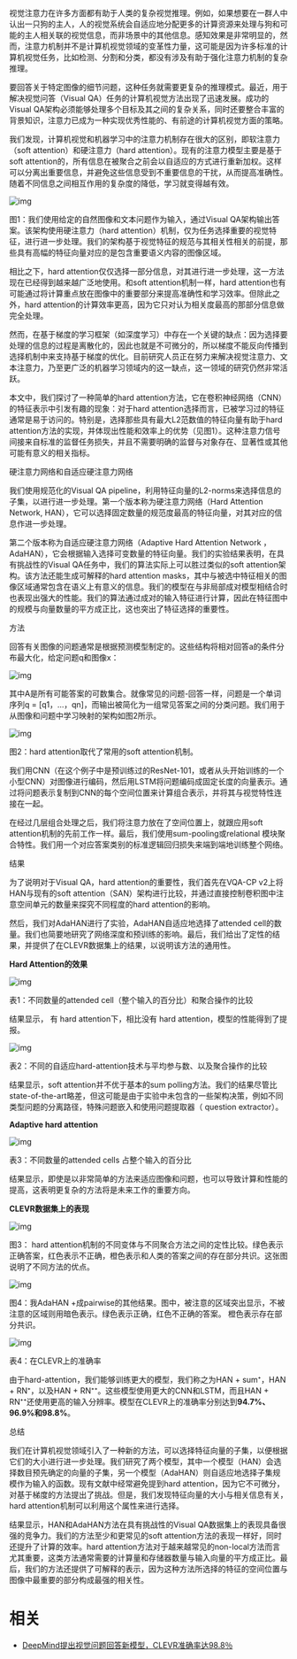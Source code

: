 
视觉注意力在许多方面都有助于人类的复杂视觉推理。例如，如果想要在一群人中认出一只狗的主人，人的视觉系统会自适应地分配更多的计算资源来处理与狗和可能的主人相关联的视觉信息，而非场景中的其他信息。感知效果是非常明显的，然而，注意力机制并不是计算机视觉领域的变革性力量，这可能是因为许多标准的计算机视觉任务，比如检测、分割和分类，都没有涉及有助于强化注意力机制的复杂推理。



要回答关于特定图像的细节问题，这种任务就需要更复杂的推理模式。最近，用于解决视觉问答（Visual QA）任务的计算机视觉方法出现了迅速发展。成功的Visual QA架构必须能够处理多个目标及其之间的复杂关系，同时还要整合丰富的背景知识，注意力已成为一种实现优秀性能的、有前途的计算机视觉方面的策略。



我们发现，计算机视觉和机器学习中的注意力机制存在很大的区别，即软注意力（soft attention）和硬注意力（hard attention）。现有的注意力模型主要是基于soft attention的，所有信息在被聚合之前会以自适应的方式进行重新加权。这样可以分离出重要信息，并避免这些信息受到不重要信息的干扰，从而提高准确性。随着不同信息之间相互作用的复杂度的降低，学习就变得越有效。



![img](https://mmbiz.qpic.cn/mmbiz_png/UicQ7HgWiaUb2CIvL9C8wkiawcSy6WZYgOOEHcFgftDcIMEIicDCibwC7icDUsKd3DQNAtqNDPWkZVkytpUqicy4QfQmw/640?wx_fmt=png&tp=webp&wxfrom=5&wx_lazy=1&wx_co=1)

图1：我们使用给定的自然图像和文本问题作为输入，通过Visual QA架构输出答案。该架构使用硬注意力（hard attention）机制，仅为任务选择重要的视觉特征，进行进一步处理。我们的架构基于视觉特征的规范与其相关性相关的前提，那些具有高幅的特征向量对应的是包含重要语义内容的图像区域。



相比之下，hard attention仅仅选择一部分信息，对其进行进一步处理，这一方法现在已经得到越来越广泛地使用。和soft attention机制一样，hard attention也有可能通过将计算重点放在图像中的重要部分来提高准确性和学习效率。但除此之外，hard attention的计算效率更高，因为它只对认为相关度最高的那部分信息做完全处理。



然而，在基于梯度的学习框架（如深度学习）中存在一个关键的缺点：因为选择要处理的信息的过程是离散化的，因此也就是不可微分的，所以梯度不能反向传播到选择机制中来支持基于梯度的优化。目前研究人员正在努力来解决视觉注意力、文本注意力，乃至更广泛的机器学习领域内的这一缺点，这一领域的研究仍然非常活跃。



本文中，我们探讨了一种简单的hard attention方法，它在卷积神经网络（CNN）的特征表示中引发有趣的现象：对于hard attention选择而言，已被学习过的特征通常是易于访问的。特别是，选择那些具有最大L2范数值的特征向量有助于hard attention方法的实现，并体现出性能和效率上的优势（见图1）。这种注意力信号间接来自标准的监督任务损失，并且不需要明确的监督与对象存在、显著性或其他可能有意义的相关指标。



硬注意力网络和自适应硬注意力网络



我们使用规范化的Visual QA pipeline，利用特征向量的L2-norms来选择信息的子集，以进行进一步处理。第一个版本称为硬注意力网络（Hard Attention Network, HAN），它可以选择固定数量的规范度最高的特征向量，对其对应的信息作进一步处理。



第二个版本称为自适应硬注意力网络（Adaptive Hard Attention Network ，AdaHAN），它会根据输入选择可变数量的特征向量。我们的实验结果表明，在具有挑战性的Visual QA任务中，我们的算法实际上可以胜过类似的soft attention架构。该方法还能生成可解释的hard attention masks，其中与被选中特征相关的图像区域通常包含在语义上有意义的信息。我们的模型在与非局部成对模型相结合时也表现出强大的性能。我们的算法通过成对的输入特征进行计算，因此在特征图中的规模与向量数量的平方成正比，这也突出了特征选择的重要性。



方法





回答有关图像的问题通常是根据预测模型制定的。这些结构将相对回答a的条件分布最大化，给定问题q和图像x：

![img](https://mmbiz.qpic.cn/mmbiz_png/UicQ7HgWiaUb2CIvL9C8wkiawcSy6WZYgOO0PicGibt1pGticu0SHxGWjaaUpArPXgibDj1s2YGibJYjTB0WYMjogMk0fQ/640?wx_fmt=png&tp=webp&wxfrom=5&wx_lazy=1&wx_co=1)



其中A是所有可能答案的可数集合。就像常见的问题-回答一样，问题是一个单词序列q = [q1，...，qn]，而输出被简化为一组常见答案之间的分类问题。我们用于从图像和问题中学习映射的架构如图2所示。



![img](https://mmbiz.qpic.cn/mmbiz_png/UicQ7HgWiaUb2CIvL9C8wkiawcSy6WZYgOOYWXSicgBZIFDC8oZ9fkJ9KPB2bXmmnKfZBgktucAeZkyJDjhWDiaQ77Q/640?wx_fmt=png&tp=webp&wxfrom=5&wx_lazy=1&wx_co=1)

图2：hard attention取代了常用的soft attention机制。



我们用CNN（在这个例子中是预训练过的ResNet-101，或者从头开始训练的一个小型CNN）对图像进行编码，然后用LSTM将问题编码成固定长度的向量表示。通过将问题表示复制到CNN的每个空间位置来计算组合表示，并将其与视觉特性连接在一起。



在经过几层组合处理之后，我们将注意力放在了空间位置上，就跟应用soft attention机制的先前工作一样。最后，我们使用sum-pooling或relational 模块聚合特性。我们用一个对应答案类别的标准逻辑回归损失来端到端地训练整个网络。



结果



为了说明对于Visual QA，hard attention的重要性，我们首先在VQA-CP v2上将HAN与现有的soft attention（SAN）架构进行比较，并通过直接控制卷积图中注意空间单元的数量来探究不同程度的hard attention的影响。



然后，我们对AdaHAN进行了实验，AdaHAN自适应地选择了attended cell的数量。我们也简要地研究了网络深度和预训练的影响。最后，我们给出了定性的结果，并提供了在CLEVR数据集上的结果，以说明该方法的通用性。



**Hard Attention的效果**



![img](https://mmbiz.qpic.cn/mmbiz_png/UicQ7HgWiaUb2CIvL9C8wkiawcSy6WZYgOO23rOrPwPWh9xom51icgwBfowvFPO20dJnEex1Aksm1jAI083dfGElvw/640?wx_fmt=png&tp=webp&wxfrom=5&wx_lazy=1&wx_co=1)

表1：不同数量的attended cell（整个输入的百分比）和聚合操作的比较



结果显示， 有 hard attention下，相比没有 hard attention，模型的性能得到了提报。



![img](https://mmbiz.qpic.cn/mmbiz_png/UicQ7HgWiaUb2CIvL9C8wkiawcSy6WZYgOOA98DZtQbJmCcGTOFx8KOGxibPXUAEopbYvhnv5fNf7bak6pA45eokug/640?wx_fmt=png&tp=webp&wxfrom=5&wx_lazy=1&wx_co=1)

表2：不同的自适应hard-attention技术与平均参与数、以及聚合操作的比较



结果显示，soft attention并不优于基本的sum polling方法。我们的结果尽管比state-of-the-art略差，但这可能是由于实验中未包含的一些架构决策，例如不同类型问题的分离路径，特殊问题嵌入和使用问题提取器（ question extractor）。



**Adaptive hard attention**



![img](https://mmbiz.qpic.cn/mmbiz_png/UicQ7HgWiaUb2CIvL9C8wkiawcSy6WZYgOOBzlykpn8e3iap4M22uPGxtWia6PkqBQvDhdYia8YWy2icV5UloeX90gsBQ/640?wx_fmt=png&tp=webp&wxfrom=5&wx_lazy=1&wx_co=1)

表3：不同数量的attended cells 占整个输入的百分比



结果显示，即使是以非常简单的方法来适应图像和问题，也可以导致计算和性能的提高，这表明更复杂的方法将是未来工作的重要方向。





**CLEVR数据集上的表现**



![img](https://mmbiz.qpic.cn/mmbiz_png/UicQ7HgWiaUb2CIvL9C8wkiawcSy6WZYgOOvSLFeD6KqSQITMOS1J9PZeWgyns81TmTzic7vqaUuaicqr0TPMjn7Jkw/640?wx_fmt=png&tp=webp&wxfrom=5&wx_lazy=1&wx_co=1)

图3： hard attention机制的不同变体与不同聚合方法之间的定性比较。绿色表示正确答案，红色表示不正确，橙色表示和人类的答案之间的存在部分共识。这张图说明了不同方法的优点。



![img](https://mmbiz.qpic.cn/mmbiz_png/UicQ7HgWiaUb2CIvL9C8wkiawcSy6WZYgOO6y256qiaXycIU1ibuGSGT4ic25MNefqDZlNvL3GpNd0bdVB2o2kPibn4SA/640?wx_fmt=png&tp=webp&wxfrom=5&wx_lazy=1&wx_co=1)

图4：我AdaHAN +成pairwise的其他结果。图中，被注意的区域突出显示，不被注意的区域则用暗色表示。绿色表示正确，红色不正确的答案。 橙色表示存在部分共识。



![img](https://mmbiz.qpic.cn/mmbiz_png/UicQ7HgWiaUb1PCa1huHTJyDR02ibeaOsdzCVcIPe4nLpicDQalsATfROAZ8mRgJicwfTVxGcS6PjE78ENQhgOnweQA/640?wx_fmt=png&tp=webp&wxfrom=5&wx_lazy=1&wx_co=1)

表4：在CLEVR上的准确率



由于hard-attention，我们能够训练更大的模型，我们称之为HAN + sum⁺，HAN + RN⁺，以及HAN + RN⁺⁺。这些模型使用更大的CNN和LSTM，而且HAN + RN⁺⁺还使用更高的输入分辨率。模型在CLEVR上的准确率分别达到**94.7%、96.9%和98.8%**。



总结



我们在计算机视觉领域引入了一种新的方法，可以选择特征向量的子集，以便根据它们的大小进行进一步处理。我们研究了两个模型，其中一个模型（HAN）会选择数目预先确定的向量的子集，另一个模型（AdaHAN）则自适应地选择子集规模作为输入的函数。现有文献中经常避免提到hard attention，因为它不可微分，对基于梯度的方法提出了挑战。但是，我们发现特征向量的大小与相关信息有关，hard attention机制可以利用这个属性来进行选择。



结果显示，HAN和AdaHAN方法在具有挑战性的Visual QA数据集上的表现具备很强的竞争力。我们的方法至少和更常见的soft attention方法的表现一样好，同时还提升了计算的效率。hard attention方法对于越来越常见的non-local方法而言尤其重要，这类方法通常需要的计算量和存储器数量与输入向量的平方成正比。最后，我们的方法还提供了可解释的表示，因为这种方法所选择的特征的空间位置与图像中最重要的部分构成最强的相关性。




# 相关

- [DeepMind提出视觉问题回答新模型，CLEVR准确率达98.8％](https://mp.weixin.qq.com/s?__biz=MzU1NTUxNTM0Mg==&mid=2247489168&idx=1&sn=f50a80d97e53992be4889795826b0583&chksm=fbd27a31cca5f32765f672f319dda4714613cbce0037ac1daa22a5cf9e7ceca5eb44fcf0e68e&mpshare=1&scene=1&srcid=08083Z7AvQC57fnJICifXg3x#rd)
